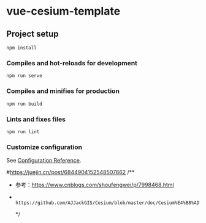 # vue-cesium-template

## Project setup

```
npm install
```

### Compiles and hot-reloads for development

```
npm run serve
```

### Compiles and minifies for production

```
npm run build
```

### Lints and fixes files

```
npm run lint
```

### Customize configuration

See [Configuration Reference](https://cli.vuejs.org/config/).

#https://juejin.cn/post/6844904152548507662
/\*\*

- 参考：https://www.cnblogs.com/shoufengwei/p/7998468.html
-      https://github.com/AJJackGIS/Cesium/blob/master/doc/Cesium%E4%B8%AD%E7%9A%84%E5%87%A0%E7%A7%8D%E5%9D%90%E6%A0%87%E5%92%8C%E7%9B%B8%E4%BA%92%E8%BD%AC%E6%8D%A2.md
  \*/
